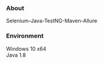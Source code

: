 <h3 align="left">
  <p>About</p>
</h3>
<p>Selenium-Java-TestNG-Maven-Allure <br></p>
  
<h3 align="left">
 <p>Environment</p>
</h3>
<p>Windows 10 x64<br>
Java 1.8<br>
